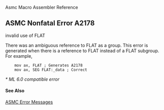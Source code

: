 Asmc Macro Assembler Reference

## ASMC Nonfatal Error A2178

invalid use of FLAT

There was an ambiguous reference to FLAT as a group. This error is generated when there is a reference to FLAT instead of a FLAT subgroup. For example,
```
    mov ax, FLAT ; Generates A2178
    mov ax, SEG FLAT:_data ; Correct
```
_* ML 6.0 compatible error_

#### See Also

[ASMC Error Messages](readme.md)